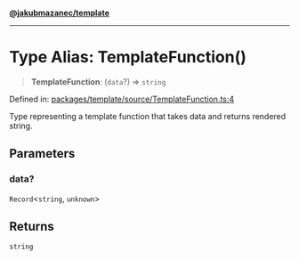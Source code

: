 [**@jakubmazanec/template**](../README.md)

---

# Type Alias: TemplateFunction()

> **TemplateFunction**: (`data`?) => `string`

Defined in:
[packages/template/source/TemplateFunction.ts:4](https://github.com/jakubmazanec/tools/blob/0373298af23ca7b778987184cd6fcccd21ae54be/packages/template/source/TemplateFunction.ts#L4)

Type representing a template function that takes data and returns rendered string.

## Parameters

### data?

`Record`\<`string`, `unknown`\>

## Returns

`string`

